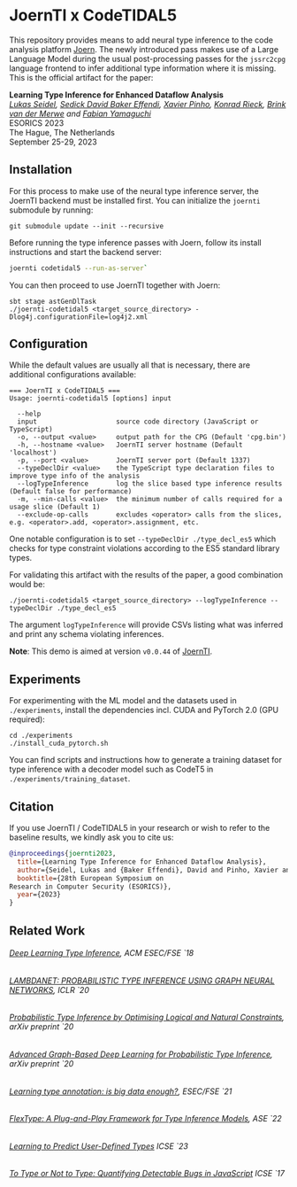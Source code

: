 JoernTI x CodeTIDAL5
=============================================

This repository provides means to add neural type inference to the code analysis platform [Joern](https://github.com/joernio/joern).
The newly introduced pass makes use of a Large Language Model during the usual post-processing passes for the `jssrc2cpg` language frontend to infer additional type information where it is missing.  
This is the official artifact for the paper:

**Learning Type Inference for Enhanced Dataflow Analysis**  
*[Lukas Seidel](@pr0me), [Sedick David Baker Effendi](@DavidBakerEffendi), [Xavier Pinho](@xavierpinho), [Konrad Rieck](@rieck), [Brink van der Merwe](@brinkvdm) and [Fabian Yamaguchi](@fabsx00)*  
ESORICS 2023  
The Hague, The Netherlands  
September 25-29, 2023

## Installation
For this process to make use of the neural type inference server, the JoernTI backend must be installed first.
You can initialize the `joernti` submodule by running:
```
git submodule update --init --recursive
```  
Before running the type inference passes with Joern, follow its install instructions and start the backend server: 
```bash
joernti codetidal5 --run-as-server`
``` 

You can then proceed to use JoernTI together with Joern:
```
sbt stage astGenDlTask
./joernti-codetidal5 <target_source_directory> -Dlog4j.configurationFile=log4j2.xml
```

## Configuration
While the default values are usually all that is necessary, there are additional configurations available:

```
=== JoernTI x CodeTIDAL5 ===
Usage: joernti-codetidal5 [options] input

  --help
  input                    source code directory (JavaScript or TypeScript)
  -o, --output <value>     output path for the CPG (Default 'cpg.bin')
  -h, --hostname <value>   JoernTI server hostname (Default 'localhost')
  -p, --port <value>       JoernTI server port (Default 1337)
  --typeDeclDir <value>    the TypeScript type declaration files to improve type info of the analysis
  --logTypeInference       log the slice based type inference results (Default false for performance)
  -m, --min-calls <value>  the minimum number of calls required for a usage slice (Default 1)
  --exclude-op-calls       excludes <operator> calls from the slices, e.g. <operator>.add, <operator>.assignment, etc.
```

One notable configuration is to set `--typeDeclDir ./type_decl_es5` which checks for type constraint violations
according to the ES5 standard library types.

For validating this artifact with the results of the paper, a good combination would be:
```
./joernti-codetidal5 <target_source_directory> --logTypeInference --typeDeclDir ./type_decl_es5
```

The argument `logTypeInference` will provide CSVs listing what was inferred and print any schema violating inferences.

**Note**: This demo is aimed at version `v0.0.44` of [JoernTI](https://github.com/joernio/type-inference-models/releases/tag/v0.0.44). 

## Experiments
For experimenting with the ML model and the datasets used in `./experiments`, install the dependencies incl. CUDA and 
PyTorch 2.0 (GPU required):
```shell
cd ./experiments
./install_cuda_pytorch.sh
```  

You can find scripts and instructions how to generate a training dataset for type inference with a decoder model such as CodeT5 in `./experiments/training_dataset`.

## Citation
If you use JoernTI / CodeTIDAL5 in your research or wish to refer to the baseline results, we kindly ask you to cite us:
```bibtex
@inproceedings{joernti2023,
  title={Learning Type Inference for Enhanced Dataflow Analysis},
  author={Seidel, Lukas and {Baker Effendi}, David and Pinho, Xavier and Rieck, Konrad and {van der Merwe}, Brink and Yamaguchi, Fabian},
  booktitle={28th European Symposium on
Research in Computer Security (ESORICS)},
  year={2023}
}
```

## Related Work

###### [Deep Learning Type Inference](https://vhellendoorn.github.io/fse2018-j2t.pdf), ACM ESEC/FSE `18

###### [LAMBDANET: PROBABILISTIC TYPE INFERENCE USING GRAPH NEURAL NETWORKS](https://openreview.net/pdf?id=Hkx6hANtwH), ICLR `20

###### [Probabilistic Type Inference by Optimising Logical and Natural Constraints](https://arxiv.org/pdf/2004.00348.pdf), arXiv preprint `20

###### [Advanced Graph-Based Deep Learning for Probabilistic Type Inference](https://arxiv.org/pdf/2009.05949.pdf), arXiv preprint `20

###### [Learning type annotation: is big data enough?](https://dl.acm.org/doi/abs/10.1145/3468264.3473135), ESEC/FSE `21

###### [FlexType: A Plug-and-Play Framework for Type Inference Models](https://dl.acm.org/doi/abs/10.1145/3551349.3559527), ASE `22

###### [Learning to Predict User-Defined Types](https://dl.acm.org/doi/10.1109/TSE.2022.3178945) ICSE `23

###### [To Type or Not to Type: Quantifying Detectable Bugs in JavaScript](https://ieeexplore.ieee.org/document/7985711) ICSE `17